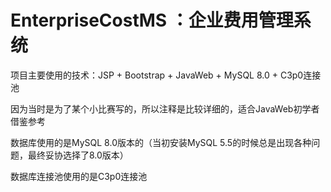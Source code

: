 # EnterpriseCostMS ：企业费用管理系统

项目主要使用的技术：JSP + Bootstrap + JavaWeb + MySQL 8.0 + C3p0连接池

因为当时是为了某个小比赛写的，所以注释是比较详细的，适合JavaWeb初学者借鉴参考

数据库使用的是MySQL 8.0版本的（当初安装MySQL 5.5的时候总是出现各种问题，最终妥协选择了8.0版本）

数据库连接池使用的是C3p0连接池